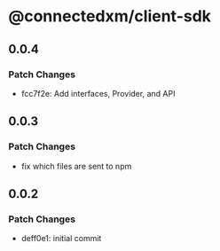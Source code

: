 # @connectedxm/client-sdk

## 0.0.4

### Patch Changes

- fcc7f2e: Add interfaces, Provider, and API

## 0.0.3

### Patch Changes

- fix which files are sent to npm

## 0.0.2

### Patch Changes

- deff0e1: initial commit
